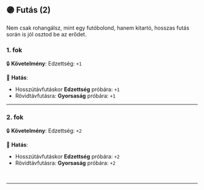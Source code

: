## 🟣 Futás (2)

Nem csak rohangálsz, mint egy futóbolond, hanem kitartó, hosszas futás során is jól osztod be az erődet.

### 1. fok

🔒 **Követelmény**: Edzettség: `+1`

🌟 **Hatás**:
- Hosszútávfutáskor **Edzettség** próbára: `+1`
- Rövidtávfutásra: **Gyorsaság** próbára: `+1`

---
### 2. fok

🔒 **Követelmény**: Edzettség: `+2`

🌟 **Hatás**:
- Hosszútávfutáskor **Edzettség** próbára: `+2`
- Rövidtávfutásra: **Gyorsaság** próbára: `+2`

<br />

---
